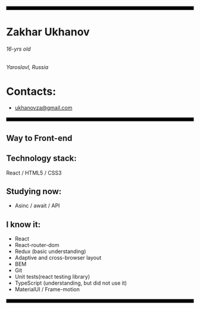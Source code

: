 
![Header](https://github.com/TePMo-Tapo4eK/TePMo-Tapo4eK/blob/main/images/11.png)

# Zakhar Ukhanov
###### 16-yrs old
######  Yaroslavl, Russia

# Contacts:
- ukhanovza@gmail.com

![Line](https://github.com/TePMo-Tapo4eK/TePMo-Tapo4eK/blob/main/images/11.png)

## Way to Front-end

## Technology stack:
React / HTML5 / CSS3

## Studying now:
- Asinc / await / API

## I know it:
- React 
- React-router-dom
- Redux (basic understanding)
- Adaptive and cross-browser layout
- BEM
- Git
- Unit tests(react testing library)
- TypeScript (understanding, but did not use it)
- MaterialUI / Frame-motion

![Footer](https://github.com/TePMo-Tapo4eK/TePMo-Tapo4eK/blob/main/images/11.png)